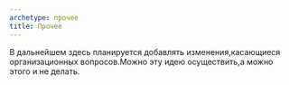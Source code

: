 ```yaml
---
archetype: прочее
title: Прочее 
---
```


В дальнейшем здесь планируется добавлять изменения,касающиеся организационных вопросов.Можно эту идею осуществить,а можно этого и не делать.
